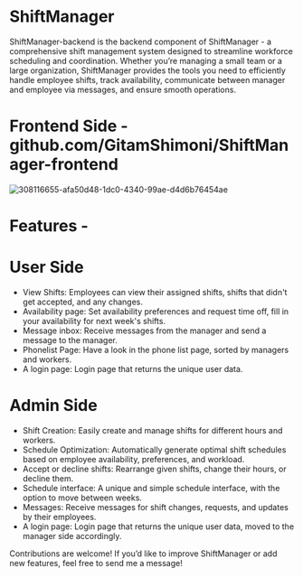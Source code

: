 # ShiftManager
ShiftManager-backend is the backend component of ShiftManager - a comprehensive shift management system designed to streamline workforce scheduling and coordination. Whether you’re managing a small team or a large organization, ShiftManager provides the tools you need to efficiently handle employee shifts, track availability, communicate between manager and employee via messages, and ensure smooth operations.


# Frontend Side - github.com/GitamShimoni/ShiftManager-frontend

![308116655-afa50d48-1dc0-4340-99ae-d4d6b76454ae](https://github.com/GitamShimoni/ShiftManager-backend/assets/11949650/a9b305ae-6a78-478f-8f9f-a8f2937d099d)


# Features -

# User Side
* View Shifts: Employees can view their assigned shifts, shifts that didn't get accepted, and any changes.
* Availability page: Set availability preferences and request time off, fill in your availability for next week's shifts.
* Message inbox: Receive messages from the manager and send a message to the manager.
* Phonelist Page: Have a look in the phone list page, sorted by managers and workers.
* A login page: Login page that returns the unique user data.

  
# Admin Side
* Shift Creation: Easily create and manage shifts for different hours and workers.
* Schedule Optimization: Automatically generate optimal shift schedules based on employee availability, preferences, and workload.
* Accept or decline shifts: Rearrange given shifts, change their hours, or decline them.
* Schedule interface: A unique and simple schedule interface, with the option to move between weeks.
* Messages: Receive messages for shift changes, requests, and updates by their employees.
* A login page: Login page that returns the unique user data, moved to the manager side accordingly.

Contributions are welcome! If you’d like to improve ShiftManager or add new features, feel free to send me a message!
